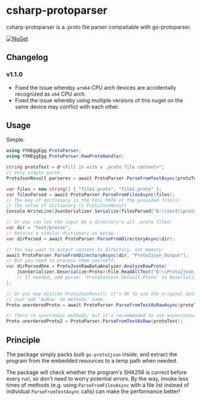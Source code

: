 # csharp-protoparser

csharp-protoparser is a .proto file parser compatiable with go-protoparser.

[![NuGet](https://img.shields.io/nuget/v/EggEgg.CSharp-ProtoParser.svg)](https://www.nuget.org/packages/EggEgg.CSharp-ProtoParser)

## Changelog

### v1.1.0

- Fixed the issue whereby `arm64` CPU arch devices are accidentally recognized as `x64` CPU arch.
- Fixed the issue whereby using multiple versions of this nuget on the same device may conflict with each other.

## Usage

Simple:

```cs
using YYHEggEgg.ProtoParser;
using YYHEggEgg.ProtoParser.RawProtoHandler;

string protoText = @"<Fill in with a .proto file content>";
// Very simple parse.
ProtoJsonResult parseres = await ProtoParser.ParseFromTextAsync(protoText);

var files = new string[] { "file1.proto", "file2.proto" };
var filesParsed = await ProtoParser.ParseFromFilesAsync(files);
// The key of dictionary is the FULL PATH of the provided file(s)
// The value of dictionary is ProtoJsonResult
Console.WriteLine(JsonSerializer.Serialize(filesParsed["D:\\test\\protos\\file1.proto"]));

// Or you can let the input be a directory's all .proto files:
var dir = "test/protos";
// Returns a similar dictionary as below.
var dirParsed = await ProtoParser.ParseFromDirectoryAsync(dir);

// You may want to output content to directory, not memory:
await ProtoParser.ParseFromDirectoryAsync(dir, "Proto2json_Output");
// But you need to process them yourself.
var dirParsedOne = ProtoJsonRawDataAnalyzer.AnalyzeRawProto(
    JsonSerializer.Deserialize<Proto>(File.ReadAllText("D:\\Proto2json_Output\\file1.proto.json"))
    // If needed, add param: 'ProtoContext.Default.Proto' to Deserialize to make it Aot compatiable (.NET 8.0+ only)
);

// Or you may dislike ProtoJsonResult; it's OK to use the original data structure from go-protoparser.
// Just add 'AsRaw' to methods' name.
Proto unorderedProto = await ProtoParser.ParseFromTextAsRawAsync(protoText);

// There're syncronous methods; but it's recommended to use asyncronous ones.
Proto unorderedProto2 = ProtoParser.ParseFromTextAsRaw(protoText);
```

## Principle

The package simply packs built `go-proto2json` inside, and extract the program from the embedded resources to a temp path when needed.

The package will check whether the program's SHA256 is correct before every run, so don't need to worry potential errors. By the way, invoke less times of methods (e.g. using `ParseFromFilesAsync` with a file list instead of individual `ParseFromTextAsync` calls) can make the performance better!
